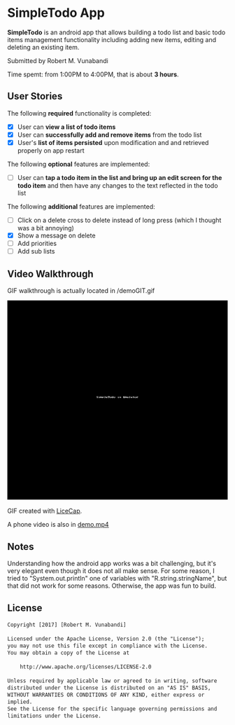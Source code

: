 # SimpleTodo App

**SimpleTodo** is an android app that allows building a todo list and basic todo items management functionality including adding new items, editing and deleting an existing item.

Submitted by Robert M. Vunabandi  

Time spemt: from 1:00PM to 4:00PM, that is about **3 hours**.

## User Stories

The following **required** functionality is completed:

* [X] User can **view a list of todo items**
* [X] User can **successfully add and remove items** from the todo list
* [X] User's **list of items persisted** upon modification and and retrieved properly on app restart

The following **optional** features are implemented:

* [ ] User can **tap a todo item in the list and bring up an edit screen for the todo item** and then have any changes to the text reflected in the todo list

The following **additional** features are implemented:

* [ ] Click on a delete cross to delete instead of long press (which I thought was a bit annoying)
* [X] Show a message on delete
* [ ] Add priorities
* [ ] Add sub lists

## Video Walkthrough

GIF walkthrough is actually located in /demoGIT.gif 

![DEMOGIF](demoGIF.gif)

GIF created with [LiceCap](http://www.cockos.com/licecap/).

A phone video is also in [demo.mp4](demo.mp4)

## Notes

Understanding how the android app works was a bit challenging, but it's very elegant even though it does not all make sense. For some reason, I tried to "System.out.println" one of variables with "R.string.stringName", but that did not work for some reasons. Otherwise, the app was fun to build.

## License

    Copyright [2017] [Robert M. Vunabandi]

    Licensed under the Apache License, Version 2.0 (the "License");
    you may not use this file except in compliance with the License.
    You may obtain a copy of the License at

        http://www.apache.org/licenses/LICENSE-2.0

    Unless required by applicable law or agreed to in writing, software
    distributed under the License is distributed on an "AS IS" BASIS,
    WITHOUT WARRANTIES OR CONDITIONS OF ANY KIND, either express or implied.
    See the License for the specific language governing permissions and
    limitations under the License.


